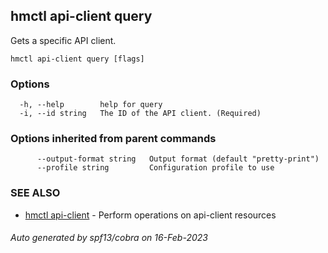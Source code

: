 ## hmctl api-client query

Gets a specific API client.

```
hmctl api-client query [flags]
```

### Options

```
  -h, --help        help for query
  -i, --id string   The ID of the API client. (Required)
```

### Options inherited from parent commands

```
      --output-format string   Output format (default "pretty-print")
      --profile string         Configuration profile to use
```

### SEE ALSO

* [hmctl api-client](hmctl_api-client.md)	 - Perform operations on api-client resources

###### Auto generated by spf13/cobra on 16-Feb-2023
